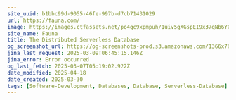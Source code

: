 ```yaml
---
site_uuid: b1bbc99d-9055-46fe-997b-d7cb71431029
url: https://fauna.com/
image: https://images.ctfassets.net/po4qc9xpmpuh/1uiv5gXGspEI9x37qNb6Y0/5c48844dce8f2510f7bf4e90cc1dad2b/twitter_card_02__1_.png
site_name: Fauna
title: The Distributed Serverless Database
og_screenshot_url: https://og-screenshots-prod.s3.amazonaws.com/1366x768/80/false/b506d9ae4f9f5f0376ec30aa9fea6e6f18766311949e417616094c93b8bb88f4.jpeg
jina_last_request: 2025-03-09T06:45:15.146Z
jina_error: Error occurred
og_last_fetch: 2025-03-07T05:19:02.922Z
date_modified: 2025-04-18
date_created: 2025-03-30
tags: [Software-Development, Databases, Database, Serverless-Database]
---
```











































